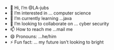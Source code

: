 - 👋 Hi, I’m @LA-jubs
- 👀 I’m interested in ... computer science 
- 🌱 I’m currently learning ...java
- 💞️ I’m looking to collaborate on ... cyber security 
- 📫 How to reach me ...mail me
- 😄 Pronouns: ...he/him
- ⚡ Fun fact: ... my future isn't looking to bright 

<!---
LA-jubs/LA-jubs is a ✨ special ✨ repository because its `README.md` (this file) appears on your GitHub profile.
You can click the Preview link to take a look at your changes.
--->
